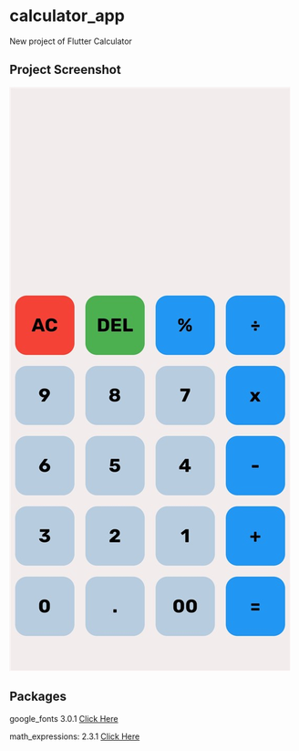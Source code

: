 # calculator_app
New project of Flutter Calculator



## Project Screenshot

![](screenshot/Screenshot.jpg)

## Packages

google_fonts 3.0.1 [Click Here](https://pub.dev/packages/google_fonts)

math_expressions: 2.3.1 [Click Here](https://pub.dev/packages/math_expressions)
